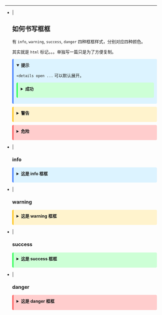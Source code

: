 ---
- |
    ## 如何书写框框

    有 `info`, `warning`, `success`, `danger` 四种框框样式，分别对应四种颜色。

    其实就是 `html` 标记。。。单独写一篇只是为了方便复制。

    <details open class="info-box" style="background-color: #dcf3ff; border-left: 4px solid #3676ff; padding: 10px; margin: 10px 0; border-radius: 4px;"><summary style="margin-bottom: 10px; font-weight: bold; cursor: pointer;"
    >提示</summary>

    `<details open ...` 可以默认展开。

    <details class="success-box" style="background-color: #cdffd6; border-left: 4px solid #26ff4e; padding: 10px; margin: 10px 0; border-radius: 4px;"><summary style="margin-bottom: 10px; font-weight: bold; cursor: pointer;"
    >成功</summary>

    看到我就说明嵌套成功！！
    </details>
    </details>

    <details class="warning-box" style="background-color: #fff3cd; border-left: 4px solid #ffc107; padding: 10px; margin: 10px 0; border-radius: 4px;"><summary style="margin-bottom: 10px; font-weight: bold; cursor: pointer;"
    >警告</summary>

    `</summary>` 和你的 `markdown` 内容要多一个空行。
    </details>

    <details class="danger-box" style="background-color: #ffcdcd; border-left: 4px solid #ff5454; padding: 10px; margin: 10px 0; border-radius: 4px;"><summary style="margin-bottom: 10px; font-weight: bold; cursor: pointer;"
    >危险</summary>

    <details class="danger-box" style="background-color: #ffcdcd; border-left: 4px solid #ff5454; padding: 10px; margin: 10px 0; border-radius: 4px;"><summary style="margin-bottom: 10px; font-weight: bold; cursor: pointer;"
    >危险</summary>

    <details class="danger-box" style="background-color: #ffcdcd; border-left: 4px solid #ff5454; padding: 10px; margin: 10px 0; border-radius: 4px;"><summary style="margin-bottom: 10px; font-weight: bold; cursor: pointer;"
    >危险</summary>

    <details class="danger-box" style="background-color: #ffcdcd; border-left: 4px solid #ff5454; padding: 10px; margin: 10px 0; border-radius: 4px;"><summary style="margin-bottom: 10px; font-weight: bold; cursor: pointer;"
    >危险</summary>

    <details class="danger-box" style="background-color: #ffcdcd; border-left: 4px solid #ff5454; padding: 10px; margin: 10px 0; border-radius: 4px;"><summary style="margin-bottom: 10px; font-weight: bold; cursor: pointer;"
    >危险</summary>

    不要玩坏了！！！！
    </details>
    </details>
    </details>
    </details>
    </details>
- |
    ### info

    <details class="info-box" style="background-color: #dcf3ff; border-left: 4px solid #3676ff; padding: 10px; margin: 10px 0; border-radius: 4px;"><summary style="margin-bottom: 10px; font-weight: bold; cursor: pointer;"
    >这是 info 框框</summary>

    ```html
    <details class="info-box" style="background-color: #dcf3ff; border-left: 4px solid #3676ff; padding: 10px; margin: 10px 0; border-radius: 4px;"><summary style="margin-bottom: 10px; font-weight: bold; cursor: pointer;"
    >这是 info 框框</summary>

    ???
    </details>
    ```
    </details>

- |
    ### warning

    <details class="warning-box" style="background-color: #fff3cd; border-left: 4px solid #ffc107; padding: 10px; margin: 10px 0; border-radius: 4px;"><summary style="margin-bottom: 10px; font-weight: bold; cursor: pointer;"
    >这是 warning 框框</summary>

    ```html
    <details class="warning-box" style="background-color: #fff3cd; border-left: 4px solid #ffc107; padding: 10px; margin: 10px 0; border-radius: 4px;"><summary style="margin-bottom: 10px; font-weight: bold; cursor: pointer;"
    >这是 warning 框框</summary>

    ???
    </details>
    ```
    </details>

- |
    ### success

    <details class="success-box" style="background-color: #cdffd6; border-left: 4px solid #26ff4e; padding: 10px; margin: 10px 0; border-radius: 4px;"><summary style="margin-bottom: 10px; font-weight: bold; cursor: pointer;"
    >这是 success 框框</summary>

    ```html
    <details class="success-box" style="background-color: #cdffd6; border-left: 4px solid #26ff4e; padding: 10px; margin: 10px 0; border-radius: 4px;"><summary style="margin-bottom: 10px; font-weight: bold; cursor: pointer;"
    >这是 success 框框</summary>

    ???
    </details>
    ```
    </details>


- |
    ### danger

    <details class="danger-box" style="background-color: #ffcdcd; border-left: 4px solid #ff5454; padding: 10px; margin: 10px 0; border-radius: 4px;"><summary style="margin-bottom: 10px; font-weight: bold; cursor: pointer;"
    >这是 danger 框框</summary>

    ```html
    <details class="danger-box" style="background-color: #ffcdcd; border-left: 4px solid #ff5454; padding: 10px; margin: 10px 0; border-radius: 4px;"><summary style="margin-bottom: 10px; font-weight: bold; cursor: pointer;"
    >这是 danger 框框</summary>

    ???
    </details>
    ```
    </details>